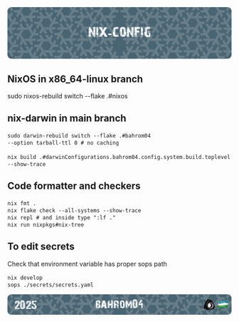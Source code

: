 <p align="center">
    <picture>
        <source media="(prefers-color-scheme: dark)" srcset="./.github/assets/nix-config-header.png">
        <img alt="Welcome Image" src="./.github/assets/nix-config-header.png">
    </picture>
</p>

## NixOS in x86_64-linux branch
sudo nixos-rebuild switch --flake .#nixos

## nix-darwin in main branch
```
sudo darwin-rebuild switch --flake .#bahrom04
--option tarball-ttl 0 # no caching

nix build .#darwinConfigurations.bahrom04.config.system.build.toplevel --show-trace
```

## Code formatter and checkers
```
nix fmt .
nix flake check --all-systems --show-trace
nix repl # and inside type ":lf ."
nix run nixpkgs#nix-tree
```

## To edit secrets
Check that environment variable has proper sops path
```
nix develop
sops ./secrets/secrets.yaml
```

<p align="center">
    <picture>
        <source media="(prefers-color-scheme: dark)" srcset="./.github/assets/nix-config-footer.png">
        <img alt="Welcome Image" src="./.github/assets/nix-config-footer.png">
    </picture>
</p>
